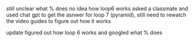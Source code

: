 still unclear what % does
no idea how loop6 works
asked a classmate and used chat gpt to get the asnwer for loop 7 (pyramid), still need to rewatch the video guides to figure out how it works 

update figured out how loop 6 works and googled what % does

